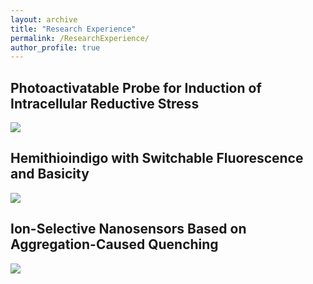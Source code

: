 ```yaml
---
layout: archive
title: "Research Experience"
permalink: /ResearchExperience/
author_profile: true
---
```


## Photoactivatable Probe for Induction of Intracellular Reductive Stress
![](images/image1.jpg)

## Hemithioindigo with Switchable Fluorescence and Basicity
![](images/image2.jpg)


## Ion-Selective Nanosensors Based on Aggregation-Caused Quenching
![](images/image3.jpg)
